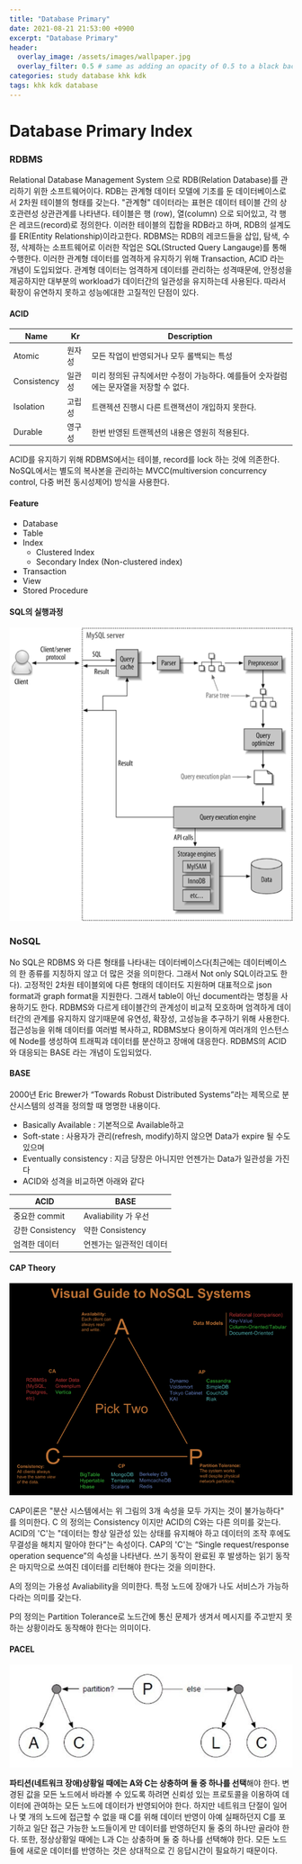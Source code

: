 ```yaml
---
title: "Database Primary"
date: 2021-08-21 21:53:00 +0900
excerpt: "Database Primary"
header:
  overlay_image: /assets/images/wallpaper.jpg
  overlay_filter: 0.5 # same as adding an opacity of 0.5 to a black background
categories: study database khk kdk
tags: khk kdk database
---
```

Database Primary Index
=============

### RDBMS
Relational Database Management System 으로 RDB(Relation Database)를 관리하기 위한 소프트웨어이다. RDB는 관계형 데이터 모델에 기초를 둔 데이터베이스로서 2차원 테이블의 형태를 갖는다.
"관계형" 데이터라는 표현은 데이터 테이블 간의 상호관련성 상관관계를 나타낸다. 테이블은 행 (row), 열(column) 으로 되어있고, 각 행은 레코드(record)로 정의한다. 이러한 테이블의 집합을 RDB라고 하며, RDB의 설계도를 ER(Entity Relationship)이라고한다.
RDBMS는 RDB의 레코드들을 삽입, 탐색, 수정, 삭제하는 소프트웨어로 이러한 작업은 SQL(Structed Query Langauge)를 통해 수행한다. 
이러한 관계형 데이터를 엄격하게 유지하기 위해 Transaction, ACID 라는 개념이 도입되었다. 
관계형 데이터는 엄격하게 데이터를 관리하는 성격때문에, 안정성을 제공하지만 대부분의 workload가 데이터간의 일관성을 유지하는데 사용된다.
따라서 확장이 유연하지 못하고 성능에대한 고질적인 단점이 있다.

#### ACID

| Name | Kr | Description |
| -----|------|------|
| Atomic | 원자성 | 모든 작업이 반영되거나 모두 롤백되는 특성 |
| Consistency | 일관성 | 미리 정의된 규칙에서만 수정이 가능하다. 예를들어 숫자컬럼에는 문자열을 저장할 수 없다. |
| Isolation | 고립성 | 트랜젝션 진행시 다른 트랜잭션이 개입하지 못한다. |
| Durable | 영구성 | 한번 반영된 트랜젝션의 내용은 영원히 적용된다. |

ACID를 유지하기 위해 RDBMS에서는 테이블, record를 lock 하는 것에 의존한다. NoSQL에서는 별도의 복사본을 관리하는 MVCC(multiversion concurrency control, 다중 버전 동시성제어) 방식을 사용한다.

#### Feature

- Database
- Table
- Index
  - Clustered Index
  - Secondary Index (Non-clustered index)
- Transaction
- View
- Stored Procedure

#### SQL의 실행과정

![Architecture](/assets/images/sql_excute.png)

### NoSQL
No SQL은  RDBMS 와 다른 형태를 나타내는 데이터베이스다(최근에는 데이터베이스의 한 종류를 지칭하지 않고 더 많은 것을 의미한다. 그래서 Not only SQL이라고도 한다).  고정적인 2차원 테이블외에 다른 형태의 데이터도 지원하며 대표적으로 json format과 graph format을 지원한다. 그래서 table이 아닌 document라는 명칭을 사용하기도 한다.
RDBMS와 다르게 테이블간의 관계성이 비교적 모호하며 엄격하게 데이터간의 관계를 유지하지 않기때문에 유연성, 확장성, 고성능을 추구하기 위해 사용한다.
접근성능을 위해 데이터를 여러벌 복사하고, RDBMS보다 용이하게 여러개의 인스턴스에 Node를 생성하여 트래픽과 데이터를 분산하고 장애에 대응한다.
RDBMS의 ACID와 대응되는 BASE 라는 개념이 도입되었다.

#### BASE

2000년 Eric Brewer가 “Towards Robust Distributed Systems”라는 제목으로 분산시스템의 성격을 정의할 때 명명한 내용이다.
- Basically Available : 기본적으로 Available하고
- Soft-state : 사용자가 관리(refresh, modify)하지 않으면 Data가 expire 될 수도 있으며
- Eventually consistency : 지금 당장은 아니지만 언젠가는 Data가 일관성을 가진다
- ACID와 성격을 비교하면 아래와 같다


| ACID | BASE  |
| -----|------|
| 중요한 commit | Avaliability 가 우선 |
| 강한 Consistency | 약한 Consistency |
| 엄격한 데이터 | 언젠가는 일관적인 데이터 |


#### CAP Theory

![Architecture](/assets/images/cap.png)

CAP이론은 "분산 시스템에서는 위 그림의 3개 속성을 모두 가지는 것이 불가능하다" 를 의미한다.
C 의 정의는 Consistency 이지만 ACID의 C와는 다른 의미를 갖는다.
ACID의 'C'는 "데이터는 항상 일관성 있는 상태를 유지해야 하고 데이터의 조작 후에도 무결성을 해치지 말아야 한다"는 속성이다.
CAP의 'C'는 “Single request/response operation sequence”의 속성을 나타낸다. 쓰기 동작이 완료된 후 발생하는 읽기 동작은 마지막으로 쓰여진 데이터를 리턴해야 한다는 것을 의미한다.

A의 정의는 가용성 Avaliability을 의미한다. 특정 노드에 장애가 나도 서비스가 가능하다라는 의미를 갖는다. 

P의 정의는 Partition Tolerance로 노드간에 통신 문제가 생겨서 메시지를 주고받지 못하는 상황이라도 동작해야 한다는 의미이다.

#### PACEL

![Architecture](/assets/images/truth-of-cap-theorem-pacelc.jpg)

**파티션(네트워크 장애)상황일 때에는 A와 C는 상충하며 둘 중 하나를 선택**해야 한다. 변경된 값을 모든 노드에서 바라볼 수 있도록 하려면 신뢰성 있는 프로토콜을 이용하여 데이터에 관여하는 모든 노드에 데이터가 반영되어야 한다. 하지만 네트워크 단절이 일어나 몇 개의 노드에 접근할 수 없을 때 C를 위해 데이터 반영이 아예 실패하던지 C를 포기하고 일단 접근 가능한 노드들이게 만 데이터를 반영하던지 둘 중의 하나만 골라야 한다. 또한, 정상상황일 때에는 L과 C는 상충하며 둘 중 하나를 선택해야 한다. 모든 노드들에 새로운 데이터를 반영하는 것은 상대적으로 긴 응답시간이 필요하기 때문이다.